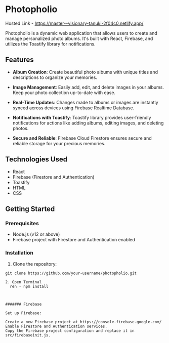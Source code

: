 # Photopholio


Hosted Link - https://master--visionary-tanuki-2f04c0.netlify.app/

Photopholio is a dynamic web application that allows users to create and manage personalized photo albums. It's built with React, Firebase, and utilizes the Toastify library for notifications.

## Features

- **Album Creation**: Create beautiful photo albums with unique titles and descriptions to organize your memories.

- **Image Management**: Easily add, edit, and delete images in your albums. Keep your photo collection up-to-date with ease.

- **Real-Time Updates**: Changes made to albums or images are instantly synced across devices using Firebase Realtime Database.

- **Notifications with Toastify**: Toastify library provides user-friendly notifications for actions like adding albums, editing images, and deleting photos.

- **Secure and Reliable**: Firebase Cloud Firestore ensures secure and reliable storage for your precious memories.

## Technologies Used

- React
- Firebase (Firestore and Authentication)
- Toastify
- HTML
- CSS

## Getting Started

### Prerequisites

- Node.js (v12 or above)
- Firebase project with Firestore and Authentication enabled

### Installation

1. Clone the repository:

```shell
git clone https://github.com/your-username/photopholio.git

2. Open Terminal
  ren - npm install



####### Firebase

Set up Firebase:

Create a new Firebase project at https://console.firebase.google.com/
Enable Firestore and Authentication services.
Copy the Firebase project configuration and replace it in src/firebaseinit.js.
